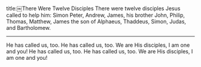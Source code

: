 title:￼There Were Twelve Disciples
There were twelve disciples
Jesus called to help him:
Simon Peter, Andrew,
James, his brother John,
Philip, Thomas, Matthew,
James the son of Alphaeus,
Thaddeus, Simon, Judas,
and Bartholomew.

---

He has called us, too.
He has called us, too. 
We are His disciples,
I am one and you!
He has called us, too.
He has called us, too.
We are His disciples,
I am one and you!